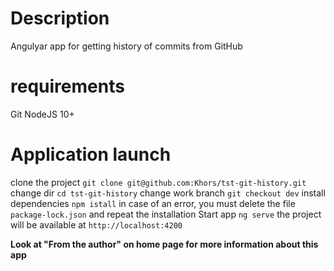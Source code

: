 # Description
Angulyar app for getting history of commits from GitHub

# requirements
Git
NodeJS 10+

# Application launch
clone the project
`git clone git@github.com:Khors/tst-git-history.git`
change dir
`cd tst-git-history`
change work branch
`git checkout dev`
install dependencies
`npm istall`
in case of an error, you must delete the file `package-lock.json` and repeat the installation
Start app
`ng serve`
the project will be available at `http://localhost:4200`

**Look at "From the author" on home page for more information about this app**
